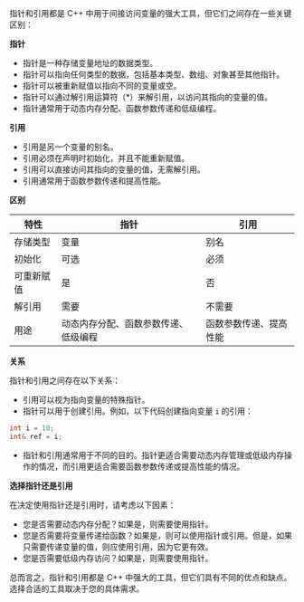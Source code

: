 指针和引用都是 C++ 中用于间接访问变量的强大工具，但它们之间存在一些关键区别：

**指针**

- 指针是一种存储变量地址的数据类型。
- 指针可以指向任何类型的数据，包括基本类型、数组、对象甚至其他指针。
- 指针可以被重新赋值以指向不同的变量或空。
- 指针可以通过解引用运算符（*）来解引用，以访问其指向的变量的值。
- 指针通常用于动态内存分配、函数参数传递和低级编程。

**引用**

- 引用是另一个变量的别名。
- 引用必须在声明时初始化，并且不能重新赋值。
- 引用可以直接访问其指向的变量的值，无需解引用。
- 引用通常用于函数参数传递和提高性能。

**区别**

|特性|指针|引用|
|---|---|---|
|存储类型|变量|别名|
|初始化|可选|必须|
|可重新赋值|是|否|
|解引用|需要|不需要|
|用途|动态内存分配、函数参数传递、低级编程|函数参数传递、提高性能|

**关系**

指针和引用之间存在以下关系：

- 引用可以视为指向变量的特殊指针。
- 指针可以用于创建引用。例如，以下代码创建指向变量 `i` 的引用：

```C++
int i = 10;
int& ref = i;
```

- 指针和引用通常用于不同的目的。指针更适合需要动态内存管理或低级内存操作的情况，而引用更适合需要函数参数传递或提高性能的情况。

**选择指针还是引用**

在决定使用指针还是引用时，请考虑以下因素：

- 您是否需要动态内存分配？如果是，则需要使用指针。
- 您是否需要将变量传递给函数？如果是，则可以使用指针或引用。但是，如果只需要传递变量的值，则应使用引用，因为它更有效。
- 您是否需要低级内存访问？如果是，则需要使用指针。

总而言之，指针和引用都是 C++ 中强大的工具，但它们具有不同的优点和缺点。选择合适的工具取决于您的具体需求。